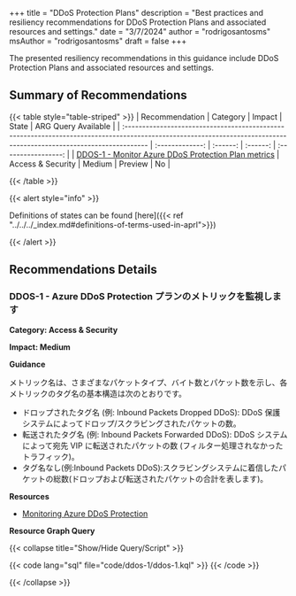 +++
title = "DDoS Protection Plans"
description = "Best practices and resiliency recommendations for DDoS Protection Plans and associated resources and settings."
date = "3/7/2024"
author = "rodrigosantosms"
msAuthor = "rodrigosantosms"
draft = false
+++

The presented resiliency recommendations in this guidance include DDoS Protection Plans and associated resources and settings.

## Summary of Recommendations

{{< table style="table-striped" >}}
| Recommendation                                                                                                                                                      |  Category       |  Impact     |  State    | ARG Query Available |
| :------------------------------------------------------------------------------------------------------------------------------------------------------------------ | :-------------: | :------:    | :------:  | :-----------------: |
| [DDOS-1 - Monitor Azure DDoS Protection Plan metrics](#ddos-1---monitor-azure-ddos-protection-plan-metrics) | Access & Security      | Medium      | Preview   |         No         |

{{< /table >}}

{{< alert style="info" >}}

Definitions of states can be found [here]({{< ref "../../../_index.md#definitions-of-terms-used-in-aprl">}})

{{< /alert >}}

## Recommendations Details

### DDOS-1 - Azure DDoS Protection プランのメトリックを監視します

**Category: Access & Security**

**Impact: Medium**

**Guidance**

メトリック名は、さまざまなパケットタイプ、バイト数とパケット数を示し、各メトリックのタグ名の基本構造は次のとおりです。

- ドロップされたタグ名 (例: Inbound Packets Dropped DDoS): DDoS 保護システムによってドロップ/スクラビングされたパケットの数。
- 転送されたタグ名 (例: Inbound Packets Forwarded DDoS): DDoS システムによって宛先 VIP に転送されたパケットの数 (フィルター処理されなかったトラフィック)。
- タグ名なし(例:Inbound Packets DDoS):スクラビングシステムに着信したパケットの総数(ドロップおよび転送されたパケットの合計を表します)。

**Resources**

- [Monitoring Azure DDoS Protection](https://learn.microsoft.com/ja-jp/azure/ddos-protection/monitor-ddos-protection-reference)

**Resource Graph Query**

{{< collapse title="Show/Hide Query/Script" >}}

{{< code lang="sql" file="code/ddos-1/ddos-1.kql" >}} {{< /code >}}

{{< /collapse >}}

<br><br>
